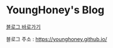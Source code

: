 # YoungHoney's Blog

[블로그 바로가기](https://younghoney.github.io/)

블로그 주소 : https://younghoney.github.io/